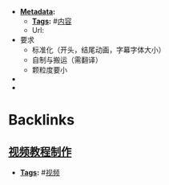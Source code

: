 - **[Metadata](Metadata.md):**
    - **[Tags](Tags.md):** #[内容](内容.md)
    - Url:
- 要求
    - 标准化（开头，结尾动画，字幕字体大小）
    - 自制与搬运（需翻译）
    - 颗粒度要小
- 
- 

# Backlinks
## [视频教程制作](视频教程制作.md)
- **[Tags](Tags.md):** #[视频](视频.md)

